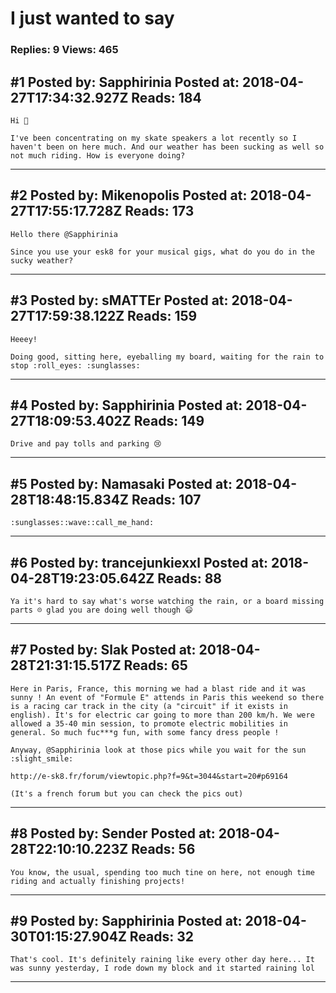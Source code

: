 # I just wanted to say

### Replies: 9 Views: 465

## \#1 Posted by: Sapphirinia Posted at: 2018-04-27T17:34:32.927Z Reads: 184

```
Hi 👋

I've been concentrating on my skate speakers a lot recently so I haven't been on here much. And our weather has been sucking as well so not much riding. How is everyone doing?
```

---
## \#2 Posted by: Mikenopolis Posted at: 2018-04-27T17:55:17.728Z Reads: 173

```
Hello there @Sapphirinia 

Since you use your esk8 for your musical gigs, what do you do in the sucky weather?
```

---
## \#3 Posted by: sMATTEr Posted at: 2018-04-27T17:59:38.122Z Reads: 159

```
Heeey! 

Doing good, sitting here, eyeballing my board, waiting for the rain to stop :roll_eyes: :sunglasses:
```

---
## \#4 Posted by: Sapphirinia Posted at: 2018-04-27T18:09:53.402Z Reads: 149

```
Drive and pay tolls and parking 😢
```

---
## \#5 Posted by: Namasaki Posted at: 2018-04-28T18:48:15.834Z Reads: 107

```
:sunglasses::wave::call_me_hand:
```

---
## \#6 Posted by: trancejunkiexxl Posted at: 2018-04-28T19:23:05.642Z Reads: 88

```
Ya it's hard to say what's worse watching the rain, or a board missing parts ☹ glad you are doing well though 😃
```

---
## \#7 Posted by: Slak Posted at: 2018-04-28T21:31:15.517Z Reads: 65

```
Here in Paris, France, this morning we had a blast ride and it was sunny ! An event of "Formule E" attends in Paris this weekend so there is a racing car track in the city (a "circuit" if it exists in english). It's for electric car going to more than 200 km/h. We were allowed a 35-40 min session, to promote electric mobilities in general. So much fuc***g fun, with some fancy dress people !

Anyway, @Sapphirinia look at those pics while you wait for the sun :slight_smile:

http://e-sk8.fr/forum/viewtopic.php?f=9&t=3044&start=20#p69164 

(It's a french forum but you can check the pics out)
```

---
## \#8 Posted by: Sender Posted at: 2018-04-28T22:10:10.223Z Reads: 56

```
You know, the usual, spending too much tine on here, not enough time riding and actually finishing projects!
```

---
## \#9 Posted by: Sapphirinia Posted at: 2018-04-30T01:15:27.904Z Reads: 32

```
That's cool. It's definitely raining like every other day here... It was sunny yesterday, I rode down my block and it started raining lol
```

---

